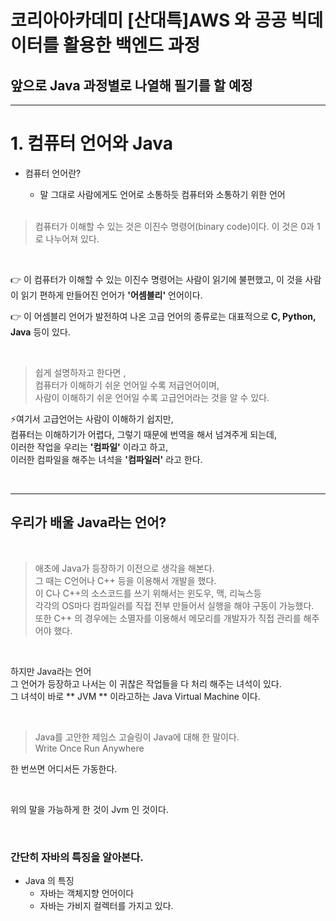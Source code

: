 # 코리아아카데미 [산대특]AWS 와 공공 빅데이터를 활용한 백엔드 과정

## 앞으로 Java 과정별로 나열해 필기를 할 예정
---

# 1. 컴퓨터 언어와 Java

- 컴퓨터 언어란?
  - 말 그대로 사람에게도 언어로 소통하듯 컴퓨터와 소통하기 위한 언어
  
  </br>
  
> 컴퓨터가 이해할 수 있는 것은 이진수 명령어(binary code)이다. 이 것은 0과 1로 나누어져 있다.

</br>

👉 이 컴퓨터가 이해할 수 있는 이진수 명령어는 사람이 읽기에 불편했고, 이 것을 사람이 읽기 편하게 만들어진 언어가 **'어셈블리'** 언어이다.

👉 이 어셈블리 언어가 발전하여 나온 고급 언어의 종류로는 대표적으로 **C, Python, Java** 등이 있다.

</br>

> 쉽게 설명하자고 한다면 , </br>
컴퓨터가 이해하기 쉬운 언어일 수록 저급언어이며, </br>
사람이 이해하기 쉬운 언어일 수록 고급언어라는 것을 알 수 있다.

⚡여기서 고급언어는 사람이 이해하기 쉽지만, </br>
  컴퓨터는 이해하기가 어렵다, 그렇기 때문에 번역을 해서 넘겨주게 되는데, </br>
  이러한 작업을 우리는 **'컴파일'** 이라고 하고, </br>
  이러한 컴파일을 해주는 녀석을 **'컴파일러'** 라고 한다.
  
  </br>
  
  ---
  
  ## 우리가 배울 Java라는 언어?
  
  </br>
  
  > 애초에 Java가 등장하기 이전으로 생각을 해본다. </br>
  그 때는 C언어나 C++ 등을 이용해서 개발을 했다. </br>
  이 C나 C++의 소스코드를 쓰기 위해서는 윈도우, 맥, 리눅스등 </br>
  각각의 OS마다 컴파일러를 직접 전부 만들어서 실행을 해야 구동이 가능했다. </br>
  또한 C++ 의 경우에는 소멸자를 이용해서 메모리를 개발자가 직접 관리를 해주어야 했다.
  
  </br>
  
  하지만 Java라는 언어 </br>
  그 언어가 등장하고 나서는 이 귀찮은 작업들을 다 처리 해주는 녀석이 있다. </br>
  그 녀석이 바로 ** JVM ** 이라고하는 Java Virtual Machine 이다.
  
  </br>
  
  > Java를 고안한 제임스 고슬링이 Java에 대해 한 말이다. </br>
  Write Once Run Anywhere
  
  한 번쓰면 어디서든 가동한다. 
  
  </br>
  
  위의 말을 가능하게 한 것이 Jvm 인 것이다.
  
  </br>
  
  ### 간단히 자바의 특징을 알아본다.
  
  - Java 의 특징
    - 자바는 객체지향 언어이다
    - 자바는 가비지 컬렉터를 가지고 있다.
